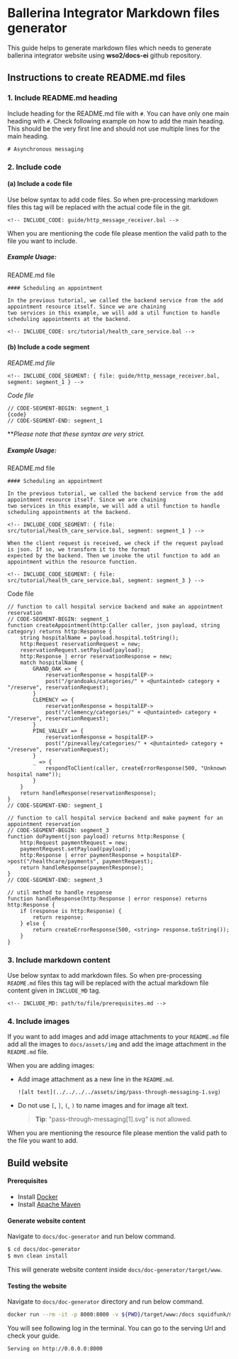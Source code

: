 # Ballerina Integrator Markdown files generator

This guide helps to generate markdown files which needs to generate ballerina integrator website using **wso2/docs-ei** 
github repository.

## Instructions to create README.md files

### 1. Include README.md heading

Include heading for the README.md file with `#`. You can have only one main heading with `#`. 
Check following example on how to add the main heading. This should be the very first line and should not use
multiple lines for the main heading.
```
# Asynchronous messaging
```

### 2. Include code

#### (a) Include a code file

Use below syntax to add code files. So when pre-processing markdown files this tag will be replaced with the 
actual code file in the git.
```
<!-- INCLUDE_CODE: guide/http_message_receiver.bal -->
```
When you are mentioning the code file please mention the valid path to the file you want to include.

##### Example Usage:

README.md file
```
#### Scheduling an appointment

In the previous tutorial, we called the backend service from the add appointment resource itself. Since we are chaining 
two services in this example, we will add a util function to handle scheduling appointments at the backend.

<!-- INCLUDE_CODE: src/tutorial/health_care_service.bal -->
```

#### (b) Include a code segment

*README.md file*

```
<!-- INCLUDE_CODE_SEGMENT: { file: guide/http_message_receiver.bal, segment: segment_1 } -->
```

*Code file*

```
// CODE-SEGMENT-BEGIN: segment_1
{code}
// CODE-SEGMENT-END: segment_1
```
***Please note that these syntax are very strict.*

##### Example Usage:

README.md file
```
#### Scheduling an appointment

In the previous tutorial, we called the backend service from the add appointment resource itself. Since we are chaining 
two services in this example, we will add a util function to handle scheduling appointments at the backend.

<!-- INCLUDE_CODE_SEGMENT: { file: src/tutorial/health_care_service.bal, segment: segment_1 } -->

When the client request is received, we check if the request payload is json. If so, we transform it to the format 
expected by the backend. Then we invoke the util function to add an appointment within the resource function.

<!-- INCLUDE_CODE_SEGMENT: { file: src/tutorial/health_care_service.bal, segment: segment_3 } -->
```

Code file
```ballerina
// function to call hospital service backend and make an appointment reservation
// CODE-SEGMENT-BEGIN: segment_1
function createAppointment(http:Caller caller, json payload, string category) returns http:Response {
    string hospitalName = payload.hospital.toString();
    http:Request reservationRequest = new;
    reservationRequest.setPayload(payload);
    http:Response | error reservationResponse = new;
    match hospitalName {
        GRAND_OAK => {
            reservationResponse = hospitalEP->
            post("/grandoaks/categories/" + <@untainted> category + "/reserve", reservationRequest);
        }
        CLEMENCY => {
            reservationResponse = hospitalEP->
            post("/clemency/categories/" + <@untainted> category + "/reserve", reservationRequest);
        }
        PINE_VALLEY => {
            reservationResponse = hospitalEP->
            post("/pinevalley/categories/" + <@untainted> category + "/reserve", reservationRequest);
        }
        _ => {
            respondToClient(caller, createErrorResponse(500, "Unknown hospital name"));
        }
    }
    return handleResponse(reservationResponse);
}
// CODE-SEGMENT-END: segment_1

// function to call hospital service backend and make payment for an appointment reservation
// CODE-SEGMENT-BEGIN: segment_3
function doPayment(json payload) returns http:Response {
    http:Request paymentRequest = new;
    paymentRequest.setPayload(payload);
    http:Response | error paymentResponse = hospitalEP->post("/healthcare/payments", paymentRequest);
    return handleResponse(paymentResponse);
}
// CODE-SEGMENT-END: segment_3

// util method to handle response
function handleResponse(http:Response | error response) returns http:Response {
    if (response is http:Response) {
        return response;
    } else {
        return createErrorResponse(500, <string> response.toString());
    }
}
```

### 3. Include markdown content

Use below syntax to add markdown files. So when pre-processing `README.md` files this tag will be replaced with the 
actual markdown file content given in `INCLUDE_MD` tag.
```
<!-- INCLUDE_MD: path/to/file/prerequisites.md -->
```

### 4. Include images

If you want to add images and add image attachments to your `README.md` file add all the images to `docs/assets/img`
and add the image attachment in the `README.md` file.

When you are adding images: 
  
- Add image attachment as a new line in the `README.md`.
    ```
    ![alt text](../../../../assets/img/pass-through-messaging-1.svg)
    ```
- Do not use `[`, `]`, `(`, `)` to name images and for image alt text.
    > **Tip**: "pass-through-messaging[1].svg" is not allowed.
 
When you are mentioning the resource file please mention the valid path to the file you want to add.

## Build website

#### Prerequisites

 - Install [Docker](https://docs.docker.com/install/)
 - Install [Apache Maven](https://maven.apache.org/install.html)

#### Generate website content

Navigate to `docs/doc-generator` and run below command.

```bash
$ cd docs/doc-generator
$ mvn clean install
```

This will generate website content inside `docs/doc-generator/target/www`.

#### Testing the website

Navigate to `docs/doc-generator` directory and run below command.

```bash
docker run --rm -it -p 8000:8000 -v ${PWD}/target/www:/docs squidfunk/mkdocs-material
```

You will see following log in the terminal. You can go to the serving Url and check your guide.

```
Serving on http://0.0.0.0:8000
```
